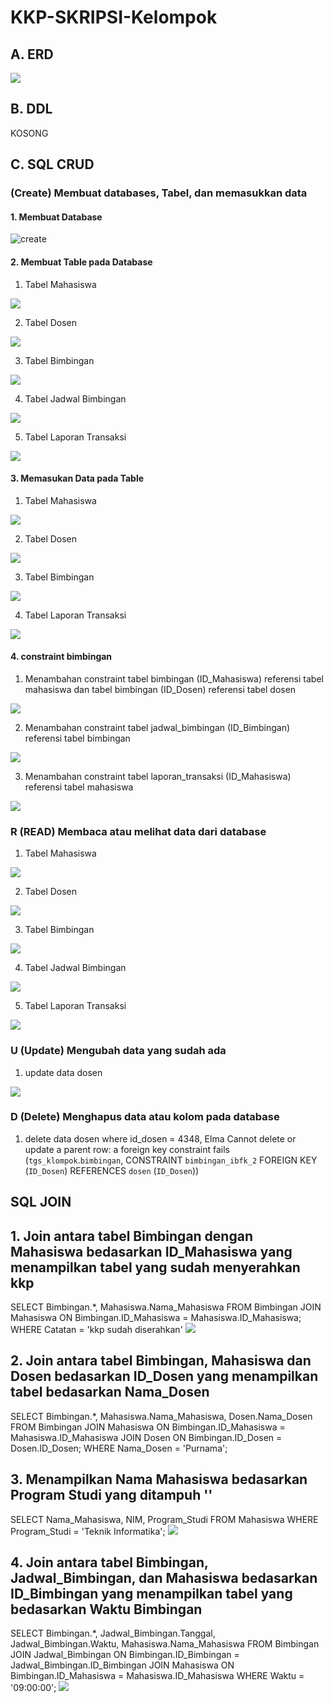 # KKP-SKRIPSI-Kelompok

## A. ERD

![](foto_tk/gambar%20erd%20new.png)

## B. DDL

KOSONG

## C. SQL CRUD
### (Create) Membuat databases, Tabel, dan memasukkan data
#### 1. Membuat Database

![create](foto_tk/create%20%26%20use%20databs.png)

#### 2. Membuat Table pada Database
1. Tabel Mahasiswa

![](foto_tk/tabel/tabel%20mahasiswa.png)

2. Tabel Dosen

![](foto_tk/tabel/tabel%20dosen.png)

3. Tabel Bimbingan

![](foto_tk/tabel/tabel%20bimbingan.png)

4. Tabel Jadwal Bimbingan

![](foto_tk/tabel/tabel%20jadwal%20bimbingan.png)

5. Tabel Laporan Transaksi

![](foto_tk/tabel/tabel%20laporan_transaksi.png)

#### 3. Memasukan Data pada Table
1. Tabel Mahasiswa

![](foto_tk/insert/insert%20mahasiswa.png)

2. Tabel Dosen

![](foto_tk/insert/insert%20dosen.png)

3. Tabel Bimbingan

![](foto_tk/insert/insert%20bimbingan.png)

4. Tabel Laporan Transaksi

![](foto_tk/insert/insert%20laporan%20transaksi.png)

#### 4. constraint bimbingan

1. Menambahan constraint tabel bimbingan (ID_Mahasiswa) referensi tabel mahasiswa dan tabel bimbingan (ID_Dosen) referensi tabel dosen

![](foto_tk/constraint/constraint%20bimbingan.png)

2. Menambahan constraint tabel jadwal_bimbingan (ID_Bimbingan) referensi tabel bimbingan

![](foto_tk/constraint/constraint%20jadwal%20bimbingan.png)

3. Menambahan constraint tabel laporan_transaksi (ID_Mahasiswa) referensi tabel mahasiswa 

![](foto_tk/constraint/constraint%20laporan%20transaksi.png)

### R (READ) Membaca atau melihat data dari database
1. Tabel Mahasiswa

![](foto_tk/desc/mahasiswa.png)

2. Tabel Dosen

![](foto_tk/desc/dosen.png)

3. Tabel Bimbingan

![](foto_tk/desc/bimbingan.png)

4. Tabel Jadwal Bimbingan

![](foto_tk/desc/jadwal%20bimbingan.png)

5. Tabel Laporan Transaksi

![](foto_tk/desc/laporan%20transaksi.png)

### U (Update) Mengubah data yang sudah ada
1. update data dosen

![](foto_tk/update/update%20dosen.png)

### D (Delete) Menghapus data atau kolom pada database
1. delete data dosen where id_dosen = 4348, Elma
Cannot delete or update a parent row: a foreign key constraint fails (`tgs_klompok`.`bimbingan`, CONSTRAINT `bimbingan_ibfk_2` FOREIGN KEY (`ID_Dosen`) REFERENCES `dosen` (`ID_Dosen`))


## SQL JOIN

## 1. Join antara tabel Bimbingan dengan Mahasiswa bedasarkan ID_Mahasiswa yang menampilkan tabel yang sudah menyerahkan kkp 
SELECT Bimbingan.*, Mahasiswa.Nama_Mahasiswa
FROM Bimbingan
JOIN Mahasiswa ON Bimbingan.ID_Mahasiswa = Mahasiswa.ID_Mahasiswa;
WHERE Catatan = 'kkp sudah diserahkan'
![](foto_tk/join/15.png)

## 2. Join antara tabel Bimbingan, Mahasiswa dan Dosen bedasarkan ID_Dosen yang menampilkan tabel bedasarkan Nama_Dosen
SELECT Bimbingan.*, Mahasiswa.Nama_Mahasiswa, Dosen.Nama_Dosen
FROM Bimbingan
JOIN Mahasiswa ON Bimbingan.ID_Mahasiswa = Mahasiswa.ID_Mahasiswa
JOIN Dosen ON Bimbingan.ID_Dosen = Dosen.ID_Dosen;
WHERE Nama_Dosen = 'Purnama';


## 3. Menampilkan Nama Mahasiswa bedasarkan Program Studi yang ditampuh ''
SELECT Nama_Mahasiswa, NIM, Program_Studi
FROM Mahasiswa 
WHERE Program_Studi = 'Teknik Informatika';
![](foto_tk/join/14.png)

## 4. Join antara tabel Bimbingan, Jadwal_Bimbingan, dan Mahasiswa bedasarkan ID_Bimbingan yang menampilkan tabel yang bedasarkan Waktu Bimbingan
SELECT Bimbingan.*, Jadwal_Bimbingan.Tanggal, Jadwal_Bimbingan.Waktu, Mahasiswa.Nama_Mahasiswa
FROM Bimbingan
JOIN Jadwal_Bimbingan ON Bimbingan.ID_Bimbingan = Jadwal_Bimbingan.ID_Bimbingan
JOIN Mahasiswa ON Bimbingan.ID_Mahasiswa = Mahasiswa.ID_Mahasiswa
WHERE Waktu = '09:00:00';
![](foto_tk/join/16.png)